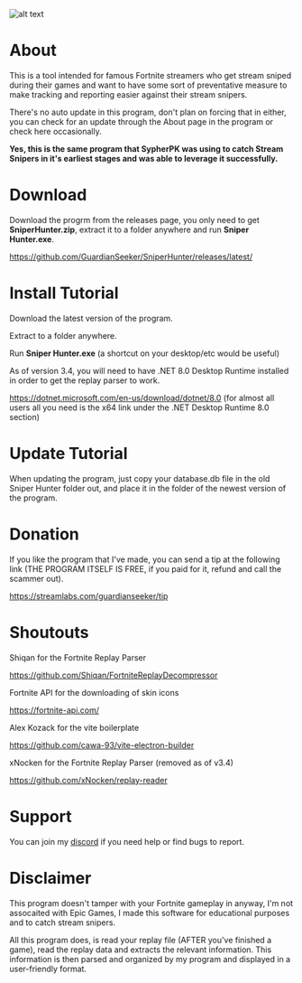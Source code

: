 ![alt text](https://i.imgur.com/2zYM1Dl.gif)

# About
This is a tool intended for famous Fortnite streamers who get stream sniped during their games and want to have some sort of preventative measure to make tracking and reporting easier against their stream snipers.

There's no auto update in this program, don't plan on forcing that in either, you can check for an update through the About page in the program or check here occasionally.

**Yes, this is the same program that SypherPK was using to catch Stream Snipers in it's earliest stages and was able to leverage it successfully.**

# Download

Download the progrm from the releases page, you only need to get **SniperHunter.zip**, extract it to a folder anywhere and run **Sniper Hunter.exe**.

https://github.com/GuardianSeeker/SniperHunter/releases/latest/

# Install Tutorial

Download the latest version of the program.

Extract to a folder anywhere.

Run **Sniper Hunter.exe** (a shortcut on your desktop/etc would be useful)

As of version 3.4, you will need to have .NET 8.0 Desktop Runtime installed in order to get the replay parser to work.

https://dotnet.microsoft.com/en-us/download/dotnet/8.0 (for almost all users all you need is the x64 link under the .NET Desktop Runtime 8.0 section)

# Update Tutorial

When updating the program, just copy your database.db file in the old Sniper Hunter folder out, and place it in the folder of the newest version of the program.

# Donation
If you like the program that I've made, you can send a tip at the following link (THE PROGRAM ITSELF IS FREE, if you paid for it, refund and call the scammer out).

https://streamlabs.com/guardianseeker/tip

# Shoutouts
Shiqan for the Fortnite Replay Parser

https://github.com/Shiqan/FortniteReplayDecompressor

Fortnite API for the downloading of skin icons

https://fortnite-api.com/

Alex Kozack for the vite boilerplate

https://github.com/cawa-93/vite-electron-builder

xNocken for the Fortnite Replay Parser (removed as of v3.4)

https://github.com/xNocken/replay-reader

# Support
You can join my [discord](https://discord.gg/vw6Rh6J) if you need help or find bugs to report.

# Disclaimer
This program doesn't tamper with your Fortnite gameplay in anyway, I'm not assocaited with Epic Games, I made this software for educational purposes and to catch stream snipers.

All this program does, is read your replay file (AFTER you've finished a game), read the replay data and extracts the relevant information. This information is then parsed and organized by my program and displayed in a user-friendly format.
